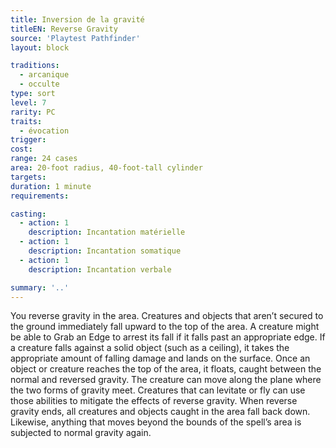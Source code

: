 ```yaml
---
title: Inversion de la gravité
titleEN: Reverse Gravity
source: 'Playtest Pathfinder'
layout: block

traditions:
  - arcanique
  - occulte
type: sort
level: 7
rarity: PC
traits:
  - évocation
trigger: 
cost: 
range: 24 cases
area: 20-foot radius, 40-foot-tall cylinder
targets: 
duration: 1 minute
requirements: 

casting:
  - action: 1
    description: Incantation matérielle
  - action: 1
    description: Incantation somatique
  - action: 1
    description: Incantation verbale

summary: '..'
---
```

You reverse gravity in the area. Creatures and objects that aren’t secured to the ground immediately fall upward to the top of the area. A creature might be able to Grab an Edge to arrest its fall if it falls past an appropriate edge. If a creature falls against a solid object (such as a ceiling), it takes the appropriate amount of falling damage and lands on the surface. Once an object or creature reaches the top of the area, it floats, caught between the normal and reversed gravity. The creature can move along the plane where the two forms of gravity meet. Creatures that can levitate or fly can use those abilities to mitigate the effects of reverse gravity. When reverse gravity ends, all creatures and objects caught in the area fall back down. Likewise, anything that moves beyond the bounds of the spell’s area is subjected to normal gravity again.
